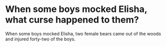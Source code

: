 # When some boys mocked Elisha, what curse happened to them?

When some boys mocked Elisha, two female bears came out of the woods and injured forty-two of the boys.
